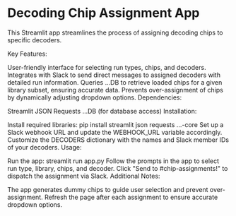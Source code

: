 # Decoding Chip Assignment App

This Streamlit app streamlines the process of assigning decoding chips to specific decoders.

Key Features:

User-friendly interface for selecting run types, chips, and decoders.
Integrates with Slack to send direct messages to assigned decoders with detailed run information.
Queries ...DB to retrieve loaded chips for a given library subset, ensuring accurate data.
Prevents over-assignment of chips by dynamically adjusting dropdown options.
Dependencies:

Streamlit
JSON
Requests
...DB (for database access)
Installation:

Install required libraries: pip install streamlit json requests ...-core
Set up a Slack webhook URL and update the WEBHOOK_URL variable accordingly.
Customize the DECODERS dictionary with the names and Slack member IDs of your decoders.
Usage:

Run the app: streamlit run app.py
Follow the prompts in the app to select run type, library, chips, and decoder.
Click "Send to #chip-assignments!" to dispatch the assignment via Slack.
Additional Notes:

The app generates dummy chips to guide user selection and prevent over-assignment.
Refresh the page after each assignment to ensure accurate dropdown options.
